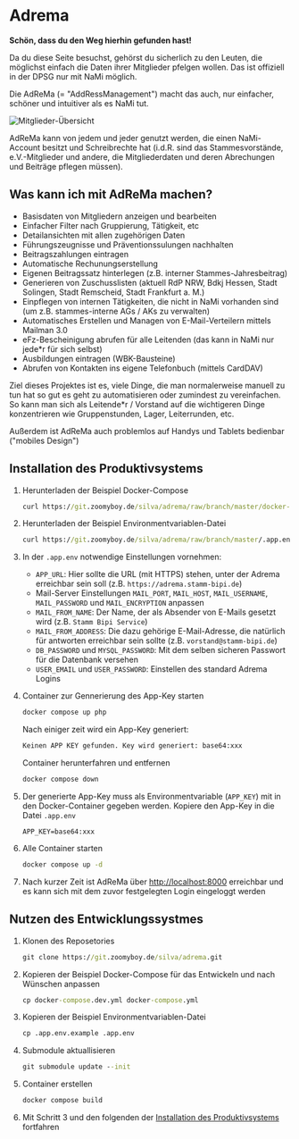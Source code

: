 # Adrema

**Schön, dass du den Weg hierhin gefunden hast!**

Da du diese Seite besuchst, gehörst du sicherlich zu den Leuten, die möglichst einfach die Daten ihrer Mitglieder pfelgen wollen. Das ist offiziell in der DPSG nur mit NaMi möglich.

Die AdReMa (= "AddRessManagement") macht das auch, nur einfacher, schöner und intuitiver als es NaMi tut.

![Mitglieder-Übersicht](https://git.zoomyboy.de/silva/adrema/raw/branch/master/doc/page/assets/img/member.jpg)

AdReMa kann von jedem und jeder genutzt werden, die einen NaMi-Account besitzt und Schreibrechte hat (i.d.R. sind das Stammesvorstände, e.V.-Mitglieder und andere, die Mitgliederdaten und deren Abrechungen und Beiträge pflegen müssen).

## Was kann ich mit AdReMa machen?

-   Basisdaten von Mitgliedern anzeigen und bearbeiten
-   Einfacher Filter nach Gruppierung, Tätigkeit, etc
-   Detailansichten mit allen zugehörigen Daten
-   Führungszeugnisse und Präventionssulungen nachhalten
-   Beitragszahlungen eintragen
-   Automatische Rechunungserstellung
-   Eigenen Beitragssatz hinterlegen (z.B. interner Stammes-Jahresbeitrag)
-   Generieren von Zuschusslisten (aktuell RdP NRW, Bdkj Hessen, Stadt Solingen, Stadt Remscheid, Stadt Frankfurt a. M.)
-   Einpflegen von internen Tätigkeiten, die nicht in NaMi vorhanden sind (um z.B. stammes-interne AGs / AKs zu verwalten)
-   Automatisches Erstellen und Managen von E-Mail-Verteilern mittels Mailman 3.0
-   eFz-Bescheinigung abrufen für alle Leitenden (das kann in NaMi nur jede\*r für sich selbst)
-   Ausbildungen eintragen (WBK-Bausteine)
-   Abrufen von Kontakten ins eigene Telefonbuch (mittels CardDAV)

Ziel dieses Projektes ist es, viele Dinge, die man normalerweise manuell zu tun hat so gut es geht zu automatisieren oder zumindest zu vereinfachen. So kann man sich als Leitende\*r / Vorstand auf die wichtigeren Dinge konzentrieren wie Gruppenstunden, Lager, Leiterrunden, etc.

Außerdem ist AdReMa auch problemlos auf Handys und Tablets bedienbar ("mobiles Design")

## Installation des Produktivsystems

1. Herunterladen der Beispiel Docker-Compose

    ```cmd
    curl https://git.zoomyboy.de/silva/adrema/raw/branch/master/docker-compose.prod.yml -o docker-compose.yml
    ```

2. Herunterladen der Beispiel Environmentvariablen-Datei

    ```cmd
    curl https://git.zoomyboy.de/silva/adrema/raw/branch/master/.app.env.example -o .app.env
    ```

3. In der `.app.env` notwendige Einstellungen vornehmen:

    - `APP_URL`: Hier sollte die URL (mit HTTPS) stehen, unter der Adrema erreichbar sein soll (z.B. `https://adrema.stamm-bipi.de`)
    - Mail-Server Einstellungen `MAIL_PORT`, `MAIL_HOST`, `MAIL_USERNAME`, `MAIL_PASSWORD` und `MAIL_ENCRYPTION` anpassen
    - `MAIL_FROM_NAME`: Der Name, der als Absender von E-Mails gesetzt wird (z.B. `Stamm Bipi Service`)
    - `MAIL_FROM_ADDRESS`: Die dazu gehörige E-Mail-Adresse, die natürlich für antworten erreichbar sein sollte (z.B. `vorstand@stamm-bipi.de`)
    - `DB_PASSWORD` und `MYSQL_PASSWORD`: Mit dem selben sicheren Passwort für die Datenbank versehen
    - `USER_EMAIL` und `USER_PASSWORD`: Einstellen des standard Adrema Logins

4. Container zur Gennerierung des App-Key starten

    ```cmd
    docker compose up php
    ```

    Nach einiger zeit wird ein App-Key generiert:

    ```cmd
    Keinen APP KEY gefunden. Key wird generiert: base64:xxx
    ```

    Container herunterfahren und entfernen

    ```cmd
    docker compose down
    ```

5. Der generierte App-Key muss als Environmentvariable (`APP_KEY`) mit in den Docker-Container gegeben werden. Kopiere den App-Key in die Datei `.app.env`

    ```env
    APP_KEY=base64:xxx
    ```

6. Alle Container starten

    ```cmd
    docker compose up -d
    ```

7. Nach kurzer Zeit ist AdReMa über <http://localhost:8000> erreichbar und es kann sich mit dem zuvor festgelegten Login eingeloggt werden

## Nutzen des Entwicklungssystmes

1. Klonen des Reposetories

    ```cmd
    git clone https://git.zoomyboy.de/silva/adrema.git
    ```

2. Kopieren der Beispiel Docker-Compose für das Entwickeln und nach Wünschen anpassen

    ```cmd
    cp docker-compose.dev.yml docker-compose.yml
    ```

3. Kopieren der Beispiel Environmentvariablen-Datei

    ```cmd
    cp .app.env.example .app.env
    ```

4. Submodule aktuallisieren

    ```cmd
    git submodule update --init
    ```

5. Container erstellen

    ```cmd
    docker compose build
    ```

6. Mit Schritt 3 und den folgenden der [Installation des Produktivsystems](#installation-des-produktivsystems) fortfahren
